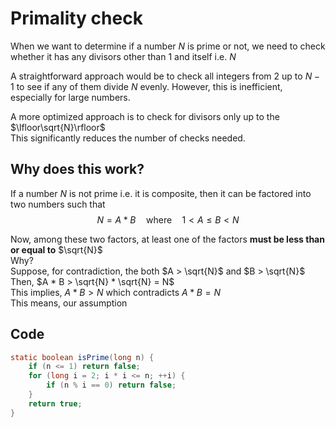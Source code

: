 # Primality check

When we want to determine if a number $N$ is prime or not, we need to check whether it has any divisors other than $1$ and itself i.e. $N$   

A straightforward approach would be to check all integers from $2$ up to $N−1$ to see if any of them divide $N$ evenly. However, this is inefficient, especially for large numbers.  

A more optimized approach is to check for divisors only up to the $\lfloor\sqrt{N}\rfloor$   
This significantly reduces the number of checks needed.

## Why does this work?  
If a number $N$ is not prime i.e. it is composite, then it can be factored into two numbers such that
$$N = A * B \quad \text{where} \quad 1 < A \le B < N$$

Now, among these two factors, at least one of the factors **must be less than or equal to** $\sqrt{N}$  
Why?  
Suppose, for contradiction, the both $A > \sqrt{N}$ and $B > \sqrt{N}$  
Then, $A * B > \sqrt{N} * \sqrt{N} = N$  
This implies, $A * B > N$ which contradicts $A * B = N$  
This means, our assumption 


## Code



```java
static boolean isPrime(long n) {  
    if (n <= 1) return false;  
    for (long i = 2; i * i <= n; ++i) {  
        if (n % i == 0) return false;  
    }  
    return true;  
}
``` 
